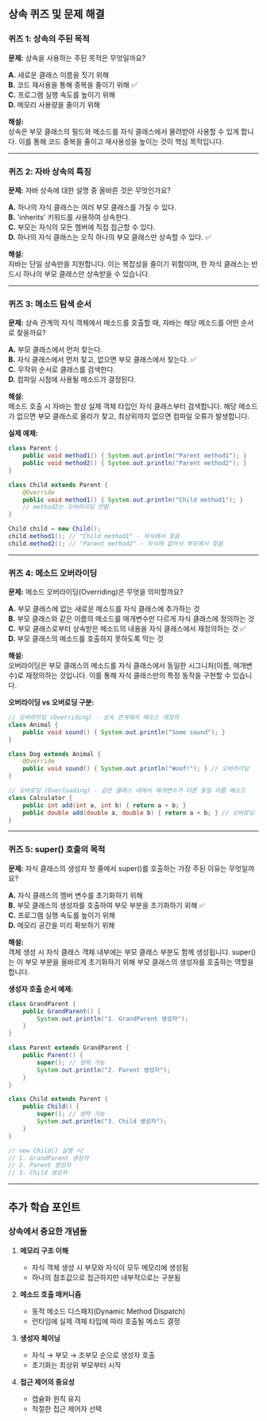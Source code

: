 ## 상속 퀴즈 및 문제 해결

### 퀴즈 1: 상속의 주된 목적

**문제:** 상속을 사용하는 주된 목적은 무엇일까요?

**A.** 새로운 클래스 이름을 짓기 위해  
**B.** 코드 재사용을 통해 중복을 줄이기 위해 ✅  
**C.** 프로그램 실행 속도를 높이기 위해  
**D.** 메모리 사용량을 줄이기 위해

**해설:**  
상속은 부모 클래스의 필드와 메소드를 자식 클래스에서 물려받아 사용할 수 있게 합니다. 이를 통해 코드 중복을 줄이고 재사용성을 높이는 것이 핵심 목적입니다.

---

### 퀴즈 2: 자바 상속의 특징

**문제:** 자바 상속에 대한 설명 중 올바른 것은 무엇인가요?

**A.** 하나의 자식 클래스는 여러 부모 클래스를 가질 수 있다.  
**B.** 'inherits' 키워드를 사용하여 상속한다.  
**C.** 부모는 자식의 모든 멤버에 직접 접근할 수 있다.  
**D.** 하나의 자식 클래스는 오직 하나의 부모 클래스만 상속할 수 있다. ✅

**해설:**  
자바는 단일 상속만을 지원합니다. 이는 복잡성을 줄이기 위함이며, 한 자식 클래스는 반드시 하나의 부모 클래스만 상속받을 수 있습니다.

---

### 퀴즈 3: 메소드 탐색 순서

**문제:** 상속 관계의 자식 객체에서 메소드를 호출할 때, 자바는 해당 메소드를 어떤 순서로 찾을까요?

**A.** 부모 클래스에서 먼저 찾는다.  
**B.** 자식 클래스에서 먼저 찾고, 없으면 부모 클래스에서 찾는다. ✅  
**C.** 무작위 순서로 클래스를 검색한다.  
**D.** 컴파일 시점에 사용될 메소드가 결정된다.

**해설:**  
메소드 호출 시 자바는 항상 실제 객체 타입인 자식 클래스부터 검색합니다. 해당 메소드가 없으면 부모 클래스로 올라가 찾고, 최상위까지 없으면 컴파일 오류가 발생합니다.

**실제 예제:**
```java
class Parent {
    public void method1() { System.out.println("Parent method1"); }
    public void method2() { System.out.println("Parent method2"); }
}

class Child extends Parent {
    @Override
    public void method1() { System.out.println("Child method1"); }
    // method2는 오버라이딩 안함
}

Child child = new Child();
child.method1(); // "Child method1" - 자식에서 찾음
child.method2(); // "Parent method2" - 자식에 없어서 부모에서 찾음
```

---

### 퀴즈 4: 메소드 오버라이딩

**문제:** 메소드 오버라이딩(Overriding)은 무엇을 의미할까요?

**A.** 부모 클래스에 없는 새로운 메소드를 자식 클래스에 추가하는 것  
**B.** 부모 클래스와 같은 이름의 메소드를 매개변수만 다르게 자식 클래스에 정의하는 것  
**C.** 부모 클래스로부터 상속받은 메소드의 내용을 자식 클래스에서 재정의하는 것 ✅  
**D.** 부모 클래스의 메소드를 호출하지 못하도록 막는 것

**해설:**  
오버라이딩은 부모 클래스의 메소드를 자식 클래스에서 동일한 시그니처(이름, 매개변수)로 재정의하는 것입니다. 이를 통해 자식 클래스만의 특정 동작을 구현할 수 있습니다.

**오버라이딩 vs 오버로딩 구분:**
```java
// 오버라이딩 (Overriding) - 상속 관계에서 메소드 재정의
class Animal {
    public void sound() { System.out.println("Some sound"); }
}

class Dog extends Animal {
    @Override
    public void sound() { System.out.println("Woof!"); } // 오버라이딩
}

// 오버로딩 (Overloading) - 같은 클래스 내에서 매개변수가 다른 동일 이름 메소드
class Calculator {
    public int add(int a, int b) { return a + b; }
    public double add(double a, double b) { return a + b; } // 오버로딩
}
```

---

### 퀴즈 5: super() 호출의 목적

**문제:** 자식 클래스의 생성자 첫 줄에서 super()를 호출하는 가장 주된 이유는 무엇일까요?

**A.** 자식 클래스의 멤버 변수를 초기화하기 위해  
**B.** 부모 클래스의 생성자를 호출하여 부모 부분을 초기화하기 위해 ✅  
**C.** 프로그램 실행 속도를 높이기 위해  
**D.** 메모리 공간을 미리 확보하기 위해

**해설:**  
객체 생성 시 자식 클래스 객체 내부에는 부모 클래스 부분도 함께 생성됩니다. super()는 이 부모 부분을 올바르게 초기화하기 위해 부모 클래스의 생성자를 호출하는 역할을 합니다.

**생성자 호출 순서 예제:**
```java
class GrandParent {
    public GrandParent() {
        System.out.println("1. GrandParent 생성자");
    }
}

class Parent extends GrandParent {
    public Parent() {
        super(); // 생략 가능
        System.out.println("2. Parent 생성자");
    }
}

class Child extends Parent {
    public Child() {
        super(); // 생략 가능
        System.out.println("3. Child 생성자");
    }
}

// new Child() 실행 시:
// 1. GrandParent 생성자
// 2. Parent 생성자  
// 3. Child 생성자
```

---

## 추가 학습 포인트

### 상속에서 중요한 개념들

1. **메모리 구조 이해**
    - 자식 객체 생성 시 부모와 자식이 모두 메모리에 생성됨
    - 하나의 참조값으로 접근하지만 내부적으로는 구분됨

2. **메소드 호출 메커니즘**
    - 동적 메소드 디스패치(Dynamic Method Dispatch)
    - 런타임에 실제 객체 타입에 따라 호출될 메소드 결정

3. **생성자 체이닝**
    - 자식 → 부모 → 조부모 순으로 생성자 호출
    - 초기화는 최상위 부모부터 시작

4. **접근 제어의 중요성**
    - 캡슐화 원칙 유지
    - 적절한 접근 제어자 선택
